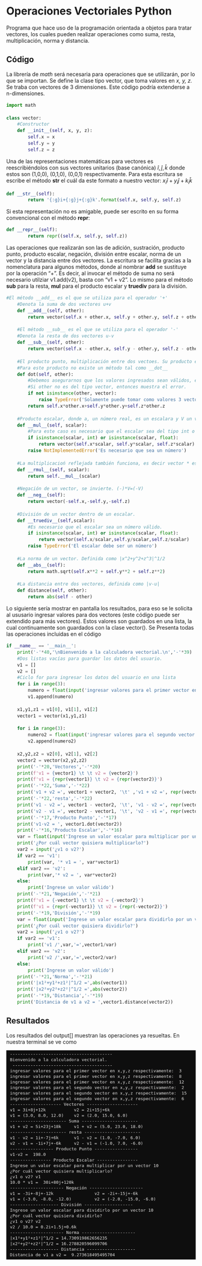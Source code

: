 # Operaciones Vectoriales Python

Programa que hace uso de la programación orientada a objetos para tratar vectores, los cuales pueden realizar operaciones como suma, resta, multiplicación, norma y distancia.

## Código

La librería de *math* será necesaria para operaciones que se utilizarán, por lo que se importan. Se define la clase tipo vector, que toma valores en *x, y, z.* Se traba con vectores de 3 dimensiones. Este código podría extenderse a n-dimensiones. 

```python
import math

class vector:
    #Constructor
    def __init__(self, x, y, z):
        self.x = x
        self.y = y
        self.z = z
```

Una de las representaciones matemáticas para vectores es reescribiéndolos con sus vectores unitarios (base canónica) $\hat{i}, \hat{j}, \hat{k}$ donde estos son (1,0,0), (0,1,0), (0,0,1) respectivamente. Para esta escritura se escribe el método **str** el cuál da este formato a nuestro vector: 
$x_i\hat{i}+y_i\hat{j}+k_i\hat{k}$ 

```python
def __str__(self):
        return '{:g}i+{:g}j+{:g}k'.format(self.x, self.y, self.z)
```

Si esta representación no es amigable, puede ser escrito en su forma convencional con el método **repr**:

```python
def __repr__(self):
        return repr((self.x, self.y, self.z))
```

Las operaciones que realizarán son las de adición, sustración, producto punto, producto escalar, negación, división entre escalar, norma de un vector y la distancia entre dos vectores. 
La escritura se facilita gracias a la nomenclatura para algunos métodos, donde al nombrar __add__ se sustituye por la operación “+”. Es decir, al invocar el método de suma no será necesario utilziar v1.add(v2), basta con “v1 + v2”. Lo mismo para el método __sub__ para la resta, __mul__ para el producto escalar y __truediv__ para la división.

```python
#El método __add__ es el que se utiliza para el operador '+'
    #Denota la suma de dos vectores u+v 
    def __add__(self, other):
        return vector(self.x + other.x, self.y + other.y, self.z + other.z)
    
    #El método __sub__ es el que se utiliza para el operador '-'
    #Denota la resta de dos vectores u-v
    def __sub__(self, other):
        return vector(self.x - other.x, self.y - other.y, self.z - other.z)
    
    #El producto punto, multiplicación entre dos vectoes. Su producto es un escalar
    #Para este producto no existe un método tal como __dot__
    def dot(self, other):
        #Debemos asegurarnos que los valores ingresados sean válidos, es decir, vectores.
        #Si other no es del tipo vector, entonces muestra el error.
        if not isinstance(other, vector):
            raise TypeError('Solamente puede tomar como valores 3 vectores.')
        return self.x*other.x+self.y*other.y+self.z*other.z
    
    #Producto escalar, donde a, un número real, es un escalara y V un vector.
    def __mul__(self, scalar):
        #Para este caso es necesario que el escalar sea del tipo int o float
        if isinstance(scalar, int) or isinstance(scalar, float):
            return vector(self.x*scalar, self.y*scalar, self.z*scalar)
        raise NotImplementedError('Es necesario que sea un número')
            
    #La multiplicacioń reflejada también funciona, es decir vector * escalar
    def __rmul__(self, scalar):
        return self.__mul__(scalar)

    #Negación de un vector, se invierte. (-)*V=(-V)
    def __neg__(self): 
        return vector(-self.x,-self.y,-self.z)
    
    #División de un vector dentro de un escalar.
    def __truediv__(self,scalar):
        #Es necesario que el escalar sea un número válido.
        if isinstance(scalar, int) or isinstance(scalar, float):
            return vector(self.x/scalar,self.y/scalar,self.z/scalar)
        raise TypeError('El escalar debe ser un número')
    
    #La norma de un vector. Definida como |x^2+y^2+z^3|^1/2
    def __abs__(self):
        return math.sqrt(self.x**2 + self.y**2 + self.z**2)
    
    #La distancia entre dos vectores, definida como |v-u|
    def distance(self, other):
        return abs(self - other)
```

Lo siguiente sería mostrar en pantalla los resultados, para eso se le solicita al ususario ingresar valores para dos vectores (este código puede ser extendido para más vectores). Estos valores son guardados en una lista, la cual continuamente son guardados con la clase vector(). Se Presenta todas las operaciones incluidas en el código

```python
if __name__ == '__main__':
    print('-'*40,'\nBienvenido a la calculadora vectorial.\n','-'*39)
    #Dos listas vacías para guardar los datos del usuario.
    v1 = []
    v2 = []
    #Ciclo for para ingresar los datos del usuario en una lista
    for i in range(3):
        numero = float(input('ingresar valores para el primer vector en x,y,z respectivamente: '))
        v1.append(numero)
    
    x1,y1,z1 = v1[0], v1[1], v1[2]
    vector1 = vector(x1,y1,z1)

    for i in range(3):
        numero2 = float(input('ingresar valores para el segundo vector en x,y,z respectivamente: '))
        v2.append(numero2)
        
    x2,y2,z2 = v2[0], v2[1], v2[2]
    vector2 = vector(x2,y2,z2)
    print('-'*20,'Vectores','-'*20)
    print(f'v1 = {vector1} \t \t v2 = {vector2}')
    print(f'v1 = {repr(vector1)} \t v2 = {repr(vector2)}')
    print('-'*22,'Suma','-'*22)
    print('v1 + v2 =', vector1 + vector2, '\t' ,'v1 + v2 =', repr(vector1 + vector2))
    print('-'*22,'resta','-'*22)
    print('v1 - v2 =', vector1 - vector2, '\t', 'v1 - v2 =', repr(vector1 - vector2))
    print('v2 - v1 =', vector2 - vector1, '\t', 'v2 - v1 =', repr(vector2 - vector1))
    print('-'*17,'Producto Punto','-'*17)
    print('v1·v2 = ', vector1.dot(vector2))
    print('-'*16,'Producto Escalar','-'*16)
    var = float(input('Ingrese un valor escalar para multiplicar por un vector'))
    print('¿Por cuál vector quisiera multiplicarlo?')
    var2 = input('¿v1 o v2?')
    if var2 == 'v1':
        print(var, '* v1 = ', var*vector1)
    elif var2 == 'v2':
        print(var,'* v2 = ', var*vector2)
    else:
        print('Ingrese un valor válido')
    print('-'*21,'Negación','-'*21)
    print(f'v1 = {-vector1} \t \t v2 = {-vector2}')
    print(f'v1 = {repr(-vector1)} \t v2 = {repr(-vector2)}') 
    print('-'*19,'División','-'*19)
    var = float(input('Ingrese un valor escalar para dividirlo por un vector'))
    print('¿Por cuál vector quisiera dividirlo?')
    var2 = input('¿v1 o v2?')
    if var2 == 'v1':
        print('v1 /',var,'=',vector1/var)
    elif var2 == 'v2':
        print('v2 /',var,'=',vector2/var)
    else:
        print('Ingrese un valor válido') 
    print('-'*21,'Norma','-'*21)
    print('|x1²+y1²+z1²|^1/2 =',abs(vector1))
    print('|x2²+y2²+z2²|^1/2 =',abs(vector2))
    print('-'*19,'Distancia','-'*19)
    print('Distancia de v1 a v2 = ',vector1.distance(vector2))
```

## Resultados

Los resultados del output[] muestran las operaciones ya resueltas. En nuestra terminal se ve como

![output.png](Operaciones%20Vectoriales%20Python%2062fa92242a164762b1dfb000ceb7d994/output.png)